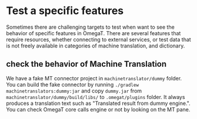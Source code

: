 # Test a specific features

Sometimes there are challenging targets to test when want to see the behavior of specific features in OmegaT.
There are several features that require resources, whether connecting to external services, or test data that is not 
freely available in categories of machine translation, and dictionary.

## check the behavior of Machine Translation

We have a fake MT connector project in `machinetranslator/dummy` folder.
You can build the fake connector by running `./gradlew machinetranslators:dummy:jar` and copy `dummy.jar` from
`machinetranslator/dummy/build/libs/` to `.omegat/plugins` folder. It always produces a translation text such as
"Translated result from dummy engine.". You can check OmegaT core calls engine or not by looking on the MT pane.
